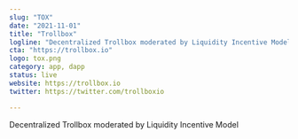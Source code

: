 ```yaml
---
slug: "TOX"
date: "2021-11-01"
title: "Trollbox"
logline: "Decentralized Trollbox moderated by Liquidity Incentive Model"
cta: "https://trollbox.io"
logo: tox.png
category: app, dapp
status: live
website: https://trollbox.io
twitter: https://twitter.com/trollboxio

---
```


Decentralized Trollbox moderated by Liquidity Incentive Model
